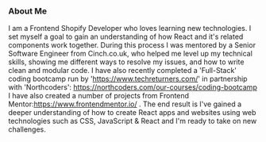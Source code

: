 ### About Me

I am a Frontend Shopify Developer who loves learning new technologies. I set myself a goal to gain an understanding of how React and it's related components work together. During this process I was mentored by a Senior Software Engineer from Cinch.co.uk, who helped me level up my technical skills, showing me different ways to resolve my issues, and how to write clean and modular code. I have also recently completed a  'Full-Stack' coding bootcamp run by 'https://www.techreturners.com/' in partnership with 'Northcoders': https://northcoders.com/our-courses/coding-bootcamp  I have also created a number of projects from Frontend Mentor:https://www.frontendmentor.io/ . The end result is I've gained a deeper understanding of how to create React apps and websites using web technologies such as CSS, JavaScript & React and I'm ready to take on new challenges. <br>

<!--
Hi there 👋
**lblake/lblake** is a ✨ _special_ ✨ repository because its `README.md` (this file) appears on your GitHub profile.

Here are some ideas to get you started:

- 🔭 I’m currently working on ...
- 🌱 I’m currently learning ...
- 👯 I’m looking to collaborate on ...
- 🤔 I’m looking for help with ...
- 💬 Ask me about ...
- 📫 How to reach me: ...
- 😄 Pronouns: ...
- ⚡ Fun fact: ...
-->
